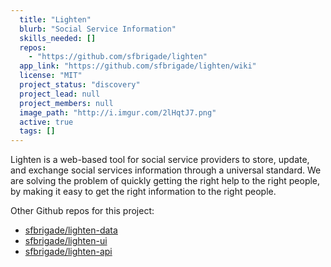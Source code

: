 ```yaml
---
  title: "Lighten"
  blurb: "Social Service Information"
  skills_needed: []
  repos: 
    - "https://github.com/sfbrigade/lighten"
  app_link: "https://github.com/sfbrigade/lighten/wiki"
  license: "MIT"
  project_status: "discovery"
  project_lead: null
  project_members: null
  image_path: "http://i.imgur.com/2lHqtJ7.png"
  active: true
  tags: []
---
```

Lighten is a web-based tool for social service providers to store, update, and exchange social services information through a universal standard. We are solving the problem of quickly getting the right help to the right people, by making it easy to get the right information to the right people.

Other Github repos for this project:

- [sfbrigade/lighten-data](https://github.com/sfbrigade/lighten-data)
- [sfbrigade/lighten-ui](https://github.com/sfbrigade/lighten-ui)
- [sfbrigade/lighten-api](https://github.com/sfbrigade/lighten-api)